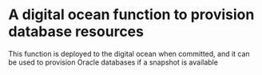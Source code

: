# A digital ocean function to provision database resources

This function is deployed to the digital ocean when committed, and it can be used to provision Oracle databases if a snapshot is available
